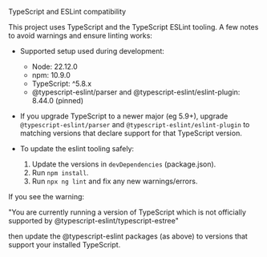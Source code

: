 TypeScript and ESLint compatibility

This project uses TypeScript and the TypeScript ESLint tooling. A few notes to avoid warnings and ensure linting works:

- Supported setup used during development:
  - Node: 22.12.0
  - npm: 10.9.0
  - TypeScript: ^5.8.x
  - @typescript-eslint/parser and @typescript-eslint/eslint-plugin: 8.44.0 (pinned)

- If you upgrade TypeScript to a newer major (eg 5.9+), upgrade `@typescript-eslint/parser` and `@typescript-eslint/eslint-plugin` to matching versions that declare support for that TypeScript version.

- To update the eslint tooling safely:
  1. Update the versions in `devDependencies` (package.json).
  2. Run `npm install`.
  3. Run `npx ng lint` and fix any new warnings/errors.

If you see the warning:

"You are currently running a version of TypeScript which is not officially supported by @typescript-eslint/typescript-estree"

then update the @typescript-eslint packages (as above) to versions that support your installed TypeScript.
